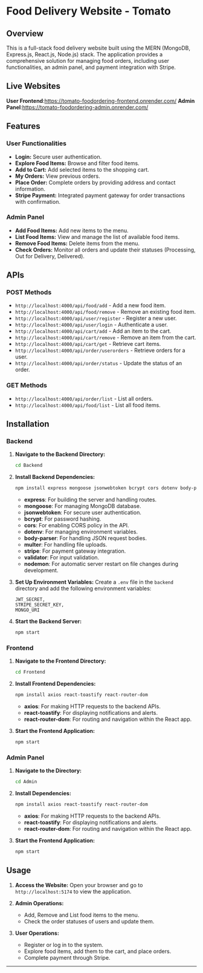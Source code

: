 # Food Delivery Website - Tomato

## Overview

This is a full-stack food delivery website built using the MERN (MongoDB, Express.js, React.js, Node.js) stack. The application provides a comprehensive solution for managing food orders, including user functionalities, an admin panel, and payment integration with Stripe.

## Live Websites
**User Frontend**:https://tomato-foodordering-frontend.onrender.com/
**Admin Panel**:https://tomato-foodordering-admin.onrender.com/

## Features

### User Functionalities
- **Login:** Secure user authentication.
- **Explore Food Items:** Browse and filter food items.
- **Add to Cart:** Add selected items to the shopping cart.
- **My Orders:** View previous orders.
- **Place Order:** Complete orders by providing address and contact information.
- **Stripe Payment:** Integrated payment gateway for order transactions with confirmation.

### Admin Panel
- **Add Food Items:** Add new items to the menu.
- **List Food Items:** View and manage the list of available food items.
- **Remove Food Items:** Delete items from the menu.
- **Check Orders:** Monitor all orders and update their statuses (Processing, Out for Delivery, Delivered).

## APIs

### POST Methods
- `http://localhost:4000/api/food/add` - Add a new food item.
- `http://localhost:4000/api/food/remove` - Remove an existing food item.
- `http://localhost:4000/api/user/register` - Register a new user.
- `http://localhost:4000/api/user/login` - Authenticate a user.
- `http://localhost:4000/api/cart/add` - Add an item to the cart.
- `http://localhost:4000/api/cart/remove` - Remove an item from the cart.
- `http://localhost:4000/api/cart/get` - Retrieve cart items.
- `http://localhost:4000/api/order/userorders` - Retrieve orders for a user.
- `http://localhost:4000/api/order/status` - Update the status of an order.

### GET Methods
- `http://localhost:4000/api/order/list` - List all orders.
- `http://localhost:4000/api/food/list` - List all food items.


## Installation

### Backend

1. **Navigate to the Backend Directory:**
   ```bash
   cd Backend
   ```

2. **Install Backend Dependencies:**
   ```bash
   npm install express mongoose jsonwebtoken bcrypt cors dotenv body-parser multer stripe validator nodemon
   ```

   - **express**: For building the server and handling routes.
   - **mongoose**: For managing MongoDB database.
   - **jsonwebtoken**: For secure user authentication.
   - **bcrypt**: For password hashing.
   - **cors**: For enabling CORS policy in the API.
   - **dotenv**: For managing environment variables.
   - **body-parser**: For handling JSON request bodies.
   - **multer**: For handling file uploads.
   - **stripe**: For payment gateway integration.
   - **validator**: For input validation.
   - **nodemon**: For automatic server restart on file changes during development.

3. **Set Up Environment Variables:**
   Create a `.env` file in the `backend` directory and add the following environment variables:
   ```plaintext
   JWT_SECRET,
   STRIPE_SECRET_KEY,
   MONGO_URI
   ```

4. **Start the Backend Server:**
   ```bash
   npm start
   ```

### Frontend

1. **Navigate to the Frontend Directory:**
   ```bash
   cd Frontend
   ```

2. **Install Frontend Dependencies:**
   ```bash
   npm install axios react-toastify react-router-dom
   ```

   - **axios**: For making HTTP requests to the backend APIs.
   - **react-toastify**: For displaying notifications and alerts.
   - **react-router-dom**: For routing and navigation within the React app.

3. **Start the Frontend Application:**
   ```bash
   npm start
   ```
   
### Admin Panel

1. **Navigate to the Directory:**
   ```bash
   cd Admin
   ```

2. **Install Dependencies:**
   ```bash
   npm install axios react-toastify react-router-dom
   ```

   - **axios**: For making HTTP requests to the backend APIs.
   - **react-toastify**: For displaying notifications and alerts.
   - **react-router-dom**: For routing and navigation within the React app.

3. **Start the Frontend Application:**
   ```bash
   npm start
   ```

## Usage

1. **Access the Website:**
   Open your browser and go to `http://localhost:5174` to view the application.

2. **Admin Operations:**
      - Add, Remove and List food items to the menu.
      - Check the order statuses of users and update them.

3. **User Operations:**
     - Register or log in to the system.
     - Explore food items, add them to the cart, and place orders.
     - Complete payment through Stripe.

---
